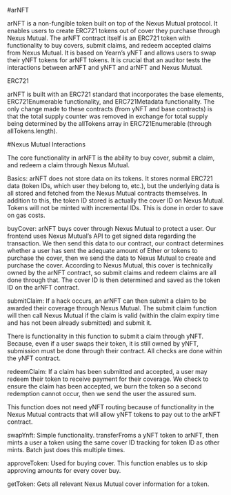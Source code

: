 #arNFT

arNFT is a non-fungible token built on top of the Nexus Mutual protocol. It enables users to create ERC721 tokens out of cover they purchase through Nexus Mutual. The arNFT contract itself is an ERC721 token with functionality to buy covers, submit claims, and redeem accepted claims from Nexus Mutual. It is based on Yearn’s yNFT and allows users to swap their yNFT tokens for arNFT tokens. It is crucial that an auditor tests the interactions between arNFT and yNFT and arNFT and Nexus Mutual.

ERC721

arNFT is built with an ERC721 standard that incorporates the base elements, ERC721Enumerable functionality, and ERC721Metadata functionality. The only change made to these contracts (from yNFT and base contracts) is that the total supply counter was removed in exchange for total supply being determined by the allTokens array in ERC721Enumerable (through allTokens.length).

#Nexus Mutual Interactions

The core functionality in arNFT is the ability to buy cover, submit a claim, and redeem a claim through Nexus Mutual.

    
Basics: arNFT does not store data on its tokens. It stores normal ERC721 data (token IDs, which user they belong to, etc.), but the underlying data is all stored and fetched from the Nexus Mutual contracts themselves. In addition to this, the token ID stored is actually the cover ID on Nexus Mutual. Tokens will not be minted with incremental IDs. This is done in order to save on gas costs.


buyCover: arNFT buys cover through Nexus Mutual to protect a user. Our frontend uses Nexus Mutual’s API to get signed data regarding the transaction. We then send this data to our contract, our contract determines whether a user has sent the adequate amount of Ether or tokens to purchase the cover, then we send the data to Nexus Mutual to create and purchase the cover. According to Nexus Mutual, this cover is technically owned by the arNFT contract, so submit claims and redeem claims are all done through that. The cover ID is then determined and saved as the token ID on the arNFT contract.


submitClaim: If a hack occurs, an arNFT can then submit a claim to be awarded their coverage through Nexus Mutual. The submit claim function will then call Nexus Mutual if the claim is valid (within the claim expiry time and has not been already submitted) and submit it.

There is functionality in this function to submit a claim through yNFT. Because, even if a user swaps their token, it is still owned by yNFT, submission must be done through their contract. All checks are done within the yNFT contract.


redeemClaim: If a claim has been submitted and accepted, a user may redeem their token to receive payment for their coverage. We check to ensure the claim has been accepted, we burn the token so a second redemption cannot occur, then we send the user the assured sum.

This function does not need yNFT routing because of functionality in the Nexus Mutual contracts that will allow yNFT tokens to pay out to the arNFT contract.


swapYnft: Simple functionality. transferFroms a yNFT token to arNFT, then mints a user a token using the same cover ID tracking for token ID as other mints. Batch just does this multiple times.

approveToken: Used for buying cover. This function enables us to skip approving amounts for every cover buy.


getToken: Gets all relevant Nexus Mutual cover information for a token.

